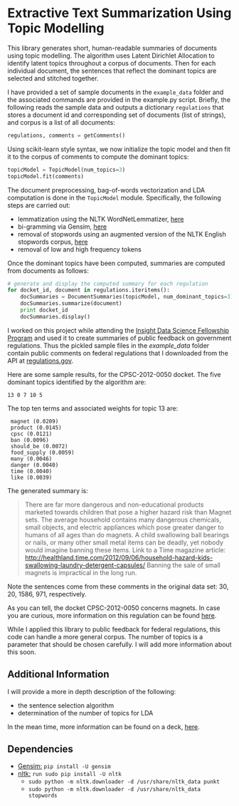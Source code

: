 # Extractive Text Summarization Using Topic Modelling

This library generates short, human-readable summaries of documents using topic modelling. The algorithm uses Latent Dirichlet Allocation to identify latent topics throughout a corpus of documents. Then for each individual document, the sentences that reflect the dominant topics are selected and stitched together.

I have provided a set of sample documents in the `example_data` folder and the associated commands are provided in the example.py script. Briefly, the following reads the sample data and outputs a dictionary `regulations` that stores a document id and corresponding set of documents (list of strings), and corpus is a list of all documents:

```python
regulations, comments = getComments()
```

Using scikit-learn style syntax, we now initialize the topic model and then fit it to the corpus of comments to compute the dominant topics:

```python
topicModel = TopicModel(num_topics=3)
topicModel.fit(comments)
```

The document preprocessing, bag-of-words vectorization and LDA computation is done in the `TopicModel` module. Specifically, the following steps are carried out:
* lemmatization using the NLTK WordNetLemmatizer, [here](http://www.nltk.org/api/nltk.stem.html#module-nltk.stem.wordnet) 
* bi-gramming via Gensim, [here](https://radimrehurek.com/gensim/models/phrases.html)
* removal of stopwords using an augmented version of the NLTK English stopwords corpus, [here](http://www.nltk.org/nltk_data/)
* removal of low and high frequency tokens

Once the dominant topics have been computed, summaries are computed from documents as follows:

```python
# generate and display the computed summary for each regulation
for docket_id, document in regulations.iteritems():
    docSummaries = DocumentSummaries(topicModel, num_dominant_topics=3)
    docSummaries.summarize(document)
    print docket_id
    docSummaries.display()
```


I worked on this project while attending the [Insight Data Science Fellowship Program](http://insightdatascience.com/) and used it to create summaries of public feedback on government regulations. Thus the pickled sample files in the *example_data* folder contain public comments on federal regulations that I downloaded from the API at [regulations.gov](https://www.regulations.gov/).

Here are some sample results, for the CPSC-2012-0050 docket. The five dominant topics identified by the algorithm are:
```
13 0 7 10 5
```
The top ten terms and associated weights for topic 13 are:
```
 magnet (0.0209)
 product (0.0145)
 cpsc (0.0121)
 ban (0.0096)
 should_be (0.0072)
 food_supply (0.0059)
 many (0.0046)
 danger (0.0040)
 time (0.0040)
 like (0.0039)
```
The generated summary is:
> There are far more dangerous and non-educational products marketed towards children that pose a higher hazard risk than Magnet sets.
> The average household contains many dangerous chemicals, small  objects, and electric appliances which pose greater danger to humans of all ages  than do magnets.
> A child swallowing ball bearings or nails, or many other small metal items can be deadly, yet nobody would imagine banning these items.
> Link to a Time magazine article: http://healthland.time.com/2012/09/06/household-hazard-kids-swallowing-laundry-detergent-capsules/  Banning the sale of small magnets is impractical in the long run.

Note the sentences come from these comments in the original data set: 30, 20, 1586, 971, respectively. 

As you can tell, the docket CPSC-2012-0050 concerns magnets. In case you are curious, more information on this regulation can be found [here](https://www.regulations.gov/document?D=CPSC-2012-0050-0001).

While I applied this library to public feedback for federal regulations, this code can handle a more general corpus. The number of topics is a parameter that should be chosen carefully. I will add more information about this soon.

## Additional Information

I will provide a more in depth description of the following:
* the sentence selection algorithm
* determination of the number of topics for LDA

In the mean time, more information can be found on a deck, [here](http://commentstldr.com/presentation).

## Dependencies

* [Gensim:](https://github.com/RaRe-Technologies/gensim) `pip install -U gensim`
* [nltk:](http://www.nltk.org/) `run sudo pip install -U nltk`
  * `sudo python -m nltk.downloader -d /usr/share/nltk_data punkt`
  * `sudo python -m nltk.downloader -d /usr/share/nltk_data stopwords`
